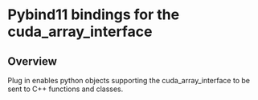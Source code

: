 # Pybind11 bindings for the cuda_array_interface

## Overview

Plug in enables python objects supporting the cuda_array_interface to be sent to C++ functions and classes.
